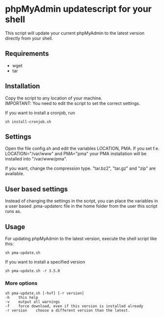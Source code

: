 # phpMyAdmin updatescript for your shell
This script will update your current phpMyAdmin to the latest version directly from your shell.

## Requirements
- wget
- tar

## Installation
Copy the script to any location of your machine.   
IMPORTANT: You need to edit the script to set the correct settings.

If you want to install a cronjob, run
	
	sh install-cronjob.sh

## Settings

Open the file config.sh and edit the variables LOCATION, PMA. If you set f.e. LOCATION="/var/www" and PMA="pma" your PMA
installation will be installed into "/var/www/pma".

If you want, change the compression type. "tar.bz2", "tar.gz" and "zip" are available.

## User based settings 

Instead of changing the settings in the script, you can place the variables in a user based .pma-updaterc file in the home folder from the user this script runs as.

## Usage
For updating phpMyAdmin to the latest version, execute the shell script like this:

    sh pma-update.sh

If you want to install a specified version

    sh pma-update.sh -r 3.5.0
    
    
### More options
    sh pma-update.sh [-hvf] [-r version]  
    -h    this help  
    -v    output all warnings  
    -f    force download, even if this version is installed already  
    -r version    choose a different version than the latest.  